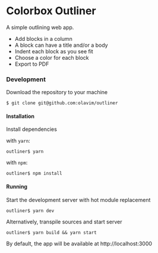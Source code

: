 # Colorbox Outliner

A simple outlining web app.

- Add blocks in a column
- A block can have a title and/or a body
- Indent each block as you see fit
- Choose a color for each block
- Export to PDF

### Development

Download the repository to your machine

```
$ git clone git@github.com:olavim/outliner
```

#### Installation

Install dependencies

with `yarn`:

```
outliner$ yarn
```

with `npm`:

```
outliner$ npm install
```

#### Running

Start the development server with hot module replacement

```
outliner$ yarn dev
```

Alternatively, transpile sources and start server

```
outliner$ yarn build && yarn start
```

By default, the app will be available at http://localhost:3000